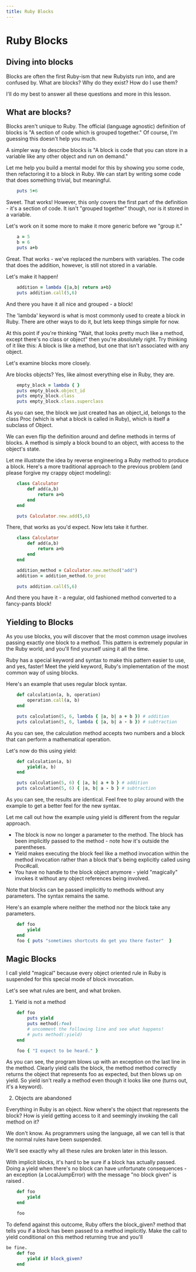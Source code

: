 ```yaml
---
title: Ruby Blocks
---
```


# Ruby Blocks

## Diving into blocks

Blocks are often the first Ruby-ism that new Rubyists run into, and are
confused by. What are blocks? Why do they exist? How do I use them?

I'll do my best to answer all these questions and more in this lesson.
## What are blocks?

Blocks aren't unique to Ruby. The official (language agnostic)
definition of blocks is "A section of code which is grouped together."
Of course, I'm guessing this doesn't help you much.

A simpler way to describe blocks is "A block is code that you can store
in a variable like any other object and run on demand."

Let me help you build a mental model for this by showing you some code,
then refactoring it to a block in Ruby. We can start by writing some
code that does something trivial, but meaningful.
```ruby
    puts 5+6
```

Sweet. That works! However, this only covers the first part of the
definition - it's a section of code. It isn't "grouped together" though,
nor is it stored in a variable.

Let's work on it some more to make it more generic before we "group it."
```ruby
    a = 5
    b = 6
    puts a+b
```

Great. That works - we've replaced the numbers with variables. The code
that does the addition, however, is still not stored in a variable.

Let's make it happen!
```ruby
    addition = lambda {|a,b| return a+b}
    puts addition.call(5,6)
```

And there you have it all nice and grouped - a block!

The 'lambda' keyword is what is most commonly used to create a block in
Ruby. There are other ways to do it, but lets keep things simple for
now.

At this point if you're thinking "Wait, that looks pretty much like a
method, except there's no class or object" then you're absolutely right.
Try thinking of it like this: A block is like a method, but one that
isn't associated with any object.

Let's examine blocks more closely.

Are blocks objects? Yes, like almost everything else in Ruby, they are.
```ruby
    empty_block = lambda { }
    puts empty_block.object_id
    puts empty_block.class
    puts empty_block.class.superclass
```

As you can see, the block we just created has an object\_id, belongs to
the class Proc (which is what a block is called in Ruby), which is
itself a subclass of Object.

We can even flip the definition around and define methods in terms of
blocks. A method is simply a block bound to an object, with access to
the object's state.

Let me illustrate the idea by reverse engineering a Ruby method to
produce a block. Here's a more traditional approach to the previous
problem (and please forgive my crappy object modeling):
```ruby
    class Calculator
        def add(a,b)
            return a+b
        end
    end

    puts Calculator.new.add(5,6)
```

There, that works as you'd expect. Now lets take it further.
```ruby
    class Calculator
        def add(a,b)
            return a+b
        end
    end

    addition_method = Calculator.new.method("add")
    addition = addition_method.to_proc

    puts addition.call(5,6)
```

And there you have it - a regular, old fashioned method converted to a
fancy-pants block!
## Yielding to Blocks

As you use blocks, you will discover that the most common usage involves
passing exactly one block to a method. This pattern is extremely popular
in the Ruby world, and you'll find yourself using it all the time.

Ruby has a special keyword and syntax to make this pattern easier to
use, and yes, faster! Meet the yield keyword, Ruby's implementation of
the most common way of using blocks.

Here's an example that uses regular block syntax.
```ruby
    def calculation(a, b, operation)
        operation.call(a, b)
    end

    puts calculation(5, 6, lambda { |a, b| a + b }) # addition
    puts calculation(5, 6, lambda { |a, b| a - b }) # subtraction
```

As you can see, the calculation method accepts two numbers and a block
that can perform a mathematical operation.

Let's now do this using yield:
```ruby
    def calculation(a, b)
        yield(a, b)
    end

    puts calculation(5, 6) { |a, b| a + b } # addition
    puts calculation(5, 6) { |a, b| a - b } # subtraction
```

As you can see, the results are identical. Feel free to play around with
the example to get a better feel for the new syntax.

Let me call out how the example using yield is different from the
regular approach.
-   The block is now no longer a parameter to the method. The block has
    been implicitly passed to the method - note how it's outside the
    parentheses.
-   Yield makes executing the block feel like a method invocation within
    the method invocation rather than a block that's being explicitly
    called using Proc\#call.
-   You have no handle to the block object anymore - yield "magically"
    invokes it without any object references being involved.

Note that blocks can be passed implicitly to methods without any
parameters. The syntax remains the same.

Here's an example where neither the method nor the block take any
parameters.
```ruby
    def foo
        yield
    end
    foo { puts "sometimes shortcuts do get you there faster"  }
```

## Magic Blocks

I call yield "magical" because every object oriented rule in Ruby is
suspended for this special mode of block invocation.

Let's see what rules are bent, and what broken.

1) Yield is not a method
```ruby
    def foo
        puts yield
        puts method(:foo)
        # uncomment the following line and see what happens! 
        # puts method(:yield)
    end

    foo { "I expect to be heard." }
```

As you can see, the program blows up with an exception on the last line
in the method. Clearly yield calls the block, the method method
correctly returns the object that represents foo as expected, but then
blows up on yield. So yield isn't really a method even though it looks
like one (turns out, it's a keyword).

2) Objects are abandoned

Everything in Ruby is an object. Now where's the object that represents
the block? How is yield getting access to it and seemingly invoking the
call method on it?

We don't know. As programmers using the language, all we can tell is
that the normal rules have been suspended.

We'll see exactly why all these rules are broken later in this lesson.

With implicit blocks, it's hard to be sure if a block has actually
passed. Doing a yield when there's no block can have unfortunate
consequences - an exception (a LocalJumpError) with the message "no
block given" is raised .
```ruby
    def foo
        yield
    end

    foo
```

To defend against this outcome, Ruby offers the block\_given? method
that tells you if a block has been passed to a method implicitly. Make
the call to yield conditional on this method returning true and you'll
```ruby
be fine.
    def foo
        yield if block_given?
    end
```

